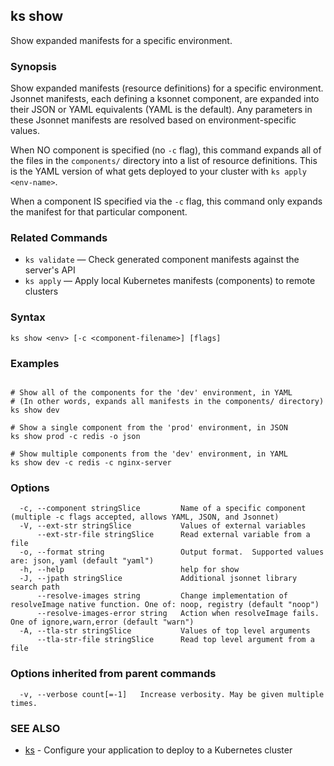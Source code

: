 ## ks show

Show expanded manifests for a specific environment.

### Synopsis


Show expanded manifests (resource definitions) for a specific environment.
Jsonnet manifests, each defining a ksonnet component, are expanded into their
JSON or YAML equivalents (YAML is the default). Any parameters in these Jsonnet
manifests are resolved based on environment-specific values.

When NO component is specified (no `-c` flag), this command expands all of
the files in the `components/` directory into a list of resource definitions.
This is the YAML version of what gets deployed to your cluster with
`ks apply <env-name>`.

When a component IS specified via the `-c` flag, this command only expands the
manifest for that particular component.

### Related Commands

* `ks validate` — Check generated component manifests against the server's API
* `ks apply` — Apply local Kubernetes manifests (components) to remote clusters

### Syntax


```
ks show <env> [-c <component-filename>] [flags]
```

### Examples

```

# Show all of the components for the 'dev' environment, in YAML
# (In other words, expands all manifests in the components/ directory)
ks show dev

# Show a single component from the 'prod' environment, in JSON
ks show prod -c redis -o json

# Show multiple components from the 'dev' environment, in YAML
ks show dev -c redis -c nginx-server

```

### Options

```
  -c, --component stringSlice         Name of a specific component (multiple -c flags accepted, allows YAML, JSON, and Jsonnet)
  -V, --ext-str stringSlice           Values of external variables
      --ext-str-file stringSlice      Read external variable from a file
  -o, --format string                 Output format.  Supported values are: json, yaml (default "yaml")
  -h, --help                          help for show
  -J, --jpath stringSlice             Additional jsonnet library search path
      --resolve-images string         Change implementation of resolveImage native function. One of: noop, registry (default "noop")
      --resolve-images-error string   Action when resolveImage fails. One of ignore,warn,error (default "warn")
  -A, --tla-str stringSlice           Values of top level arguments
      --tla-str-file stringSlice      Read top level argument from a file
```

### Options inherited from parent commands

```
  -v, --verbose count[=-1]   Increase verbosity. May be given multiple times.
```

### SEE ALSO

* [ks](ks.md)	 - Configure your application to deploy to a Kubernetes cluster

